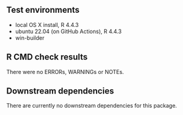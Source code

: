 ## Test environments

* local OS X install, R 4.4.3
* ubuntu 22.04 (on GitHub Actions), R 4.4.3
* win-builder

## R CMD check results

There were no ERRORs, WARNINGs or NOTEs.

## Downstream dependencies

There are currently no downstream dependencies for this package.
